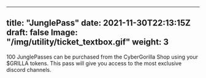
---
title: "JunglePass"
date: 2021-11-30T22:13:15Z
draft: false
Image: "/img/utility/ticket_textbox.gif"
weight: 3
---
100 JunglePasses can be purchased from the CyberGorilla Shop using your $GRILLA tokens. This pass will give you access to the most exclusive discord channels.